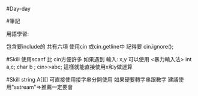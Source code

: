#Day-day

#筆記

用語學習:

包含要include的 共有六項
使用cin 或cin.getline中
記得要 cin.ignore();


#Skill
使用scanf 比 cin方便許多
如果遇到 輸入: x,y
可以使用 <暴力輸入法> 
int a,c;
char b ;
cin>>abc;
這樣就能直接使用x和y做運算

#Skill
string A[][] 可直接使用接字串分開使用
如果硬要轉字串跟數字
建議使用"sstream"=>推薦一定要會
